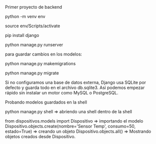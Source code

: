 Primer proyecto de backend

python -m venv env

source env/Scripts/activate

pip install django

python manage.py runserver


para guardar cambios en los modelos:

python manage.py makemigrations

python manage.py migrate

Si no configuramos una base de datos externa, Django usa SQLite por defecto y guarda todo en el archivo db.sqlite3. Así podemos empezar rápido sin instalar un motor como MySQL o PostgreSQL.

Probando modelos guardados en la shell

python manage.py shell => abriendo una shell dentro de la shell


from dispositivos.models import Dispositivo => importando el modelo
Dispositivo.objects.create(nombre='Sensor Temp', consumo=50, estado=True) => creando un objeto
Dispositivo.objects.all() => Mostrando objetos creados desde Dispositivo.



